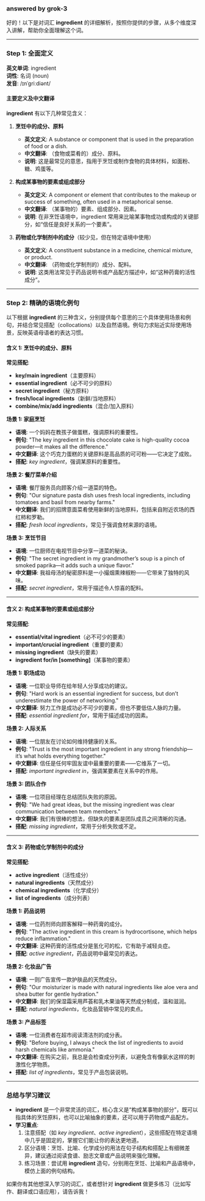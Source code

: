 ### answered by grok-3
好的！以下是对词汇 **ingredient** 的详细解析，按照你提供的步骤，从多个维度深入讲解，帮助你全面理解这个词。

---

### Step 1: 全面定义

**英文单词**: ingredient  
**词性**: 名词 (noun)  
**发音**: /ɪnˈɡriːdiənt/

#### 主要定义及中文翻译
**ingredient** 有以下几种常见含义：

1. **烹饪中的成分、原料**  
   - **英文定义**: A substance or component that is used in the preparation of food or a dish.  
   - **中文翻译**: （食物或菜肴的）成分、原料。  
   - **说明**: 这是最常见的意思，指用于烹饪或制作食物的具体材料，如面粉、糖、鸡蛋等。

2. **构成某事物的要素或组成部分**  
   - **英文定义**: A component or element that contributes to the makeup or success of something, often used in a metaphorical sense.  
   - **中文翻译**: （某事物的）要素、组成部分、因素。  
   - **说明**: 在非烹饪语境中，ingredient 常用来比喻某事物成功或构成的关键部分，如“信任是良好关系的一个要素”。

3. **药物或化学制剂中的成分**（较少见，但在特定语境中使用）  
   - **英文定义**: A constituent substance in a medicine, chemical mixture, or product.  
   - **中文翻译**: （药物或化学制剂的）成分、配料。  
   - **说明**: 这类用法常见于药品说明书或产品配方描述中，如“这种药膏的活性成分”。

---

### Step 2: 精确的语境化例句

以下根据 **ingredient** 的三种含义，分别提供每个意思的三个具体使用场景和例句，并结合常见搭配（collocations）以及自然语境。例句力求贴近实际使用场景，反映英语母语者的表达习惯。

#### 含义 1: 烹饪中的成分、原料
**常见搭配**:  
- **key/main ingredient**（主要原料）  
- **essential ingredient**（必不可少的原料）  
- **secret ingredient**（秘方原料）  
- **fresh/local ingredients**（新鲜/当地原料）  
- **combine/mix/add ingredients**（混合/加入原料）  

**场景 1: 家庭烹饪**  
- **语境**: 一个妈妈在教孩子做蛋糕，强调原料的重要性。  
- **例句**: "The key ingredient in this chocolate cake is high-quality cocoa powder—it makes all the difference."  
- **中文翻译**: 这个巧克力蛋糕的关键原料是高品质的可可粉——它决定了成败。  
- **搭配**: *key ingredient*，强调某原料的重要性。

**场景 2: 餐厅菜单介绍**  
- **语境**: 餐厅服务员向顾客介绍一道菜的特色。  
- **例句**: "Our signature pasta dish uses fresh local ingredients, including tomatoes and basil from nearby farms."  
- **中文翻译**: 我们的招牌意面菜肴使用新鲜的当地原料，包括来自附近农场的西红柿和罗勒。  
- **搭配**: *fresh local ingredients*，常见于强调食材来源的语境。

**场景 3: 烹饪节目**  
- **语境**: 一位厨师在电视节目中分享一道菜的秘诀。  
- **例句**: "The secret ingredient in my grandmother’s soup is a pinch of smoked paprika—it adds such a unique flavor."  
- **中文翻译**: 我祖母汤的秘密原料是一小撮烟熏辣椒粉——它带来了独特的风味。  
- **搭配**: *secret ingredient*，常用于描述令人惊喜的配料。

---

#### 含义 2: 构成某事物的要素或组成部分
**常见搭配**:  
- **essential/vital ingredient**（必不可少的要素）  
- **important/crucial ingredient**（重要的要素）  
- **missing ingredient**（缺失的要素）  
- **ingredient for/in [something]**（某事物的要素）  

**场景 1: 职场成功**  
- **语境**: 一位职业导师在给年轻人分享成功的建议。  
- **例句**: "Hard work is an essential ingredient for success, but don’t underestimate the power of networking."  
- **中文翻译**: 努力工作是成功必不可少的要素，但也不要低估人脉的力量。  
- **搭配**: *essential ingredient for*，常用于描述成功的因素。

**场景 2: 人际关系**  
- **语境**: 一位朋友在讨论如何维持健康的关系。  
- **例句**: "Trust is the most important ingredient in any strong friendship—it’s what holds everything together."  
- **中文翻译**: 信任是任何牢固友谊中最重要的要素——它维系了一切。  
- **搭配**: *important ingredient in*，强调某要素在关系中的作用。

**场景 3: 团队合作**  
- **语境**: 一位项目经理在总结团队失败的原因。  
- **例句**: "We had great ideas, but the missing ingredient was clear communication between team members."  
- **中文翻译**: 我们有很棒的想法，但缺失的要素是团队成员之间清晰的沟通。  
- **搭配**: *missing ingredient*，常用于分析失败或不足。

---

#### 含义 3: 药物或化学制剂中的成分
**常见搭配**:  
- **active ingredient**（活性成分）  
- **natural ingredients**（天然成分）  
- **chemical ingredients**（化学成分）  
- **list of ingredients**（成分列表）  

**场景 1: 药品说明**  
- **语境**: 一位药剂师向顾客解释一种药膏的成分。  
- **例句**: "The active ingredient in this cream is hydrocortisone, which helps reduce inflammation."  
- **中文翻译**: 这种药膏的活性成分是氢化可的松，它有助于减轻炎症。  
- **搭配**: *active ingredient*，药品说明中最常见的表达。

**场景 2: 化妆品广告**  
- **语境**: 一则广告宣传一款护肤品的天然成分。  
- **例句**: "Our moisturizer is made with natural ingredients like aloe vera and shea butter for gentle hydration."  
- **中文翻译**: 我们的保湿霜采用芦荟和乳木果油等天然成分制成，温和滋润。  
- **搭配**: *natural ingredients*，化妆品营销中常见的卖点。

**场景 3: 产品标签**  
- **语境**: 一位消费者在超市阅读清洁剂的成分表。  
- **例句**: "Before buying, I always check the list of ingredients to avoid harsh chemicals like ammonia."  
- **中文翻译**: 在购买之前，我总是会检查成分列表，以避免含有像氨水这样的刺激性化学物质。  
- **搭配**: *list of ingredients*，常见于产品包装说明。

---

### 总结与学习建议
- **ingredient** 是一个非常灵活的词汇，核心含义是“构成某事物的部分”，既可以指具体的烹饪原料，也可以比喻抽象的要素，还可以用于药物或产品配方。  
- **学习重点**:  
  1. 注意搭配（如 *key ingredient*、*active ingredient*），这些搭配在特定语境中几乎是固定的，掌握它们能让你的表达更地道。  
  2. 区分语境：烹饪、比喻、化学成分的用法在句子结构和搭配上有细微差异，建议通过阅读食谱、励志文章或产品说明来强化理解。  
  3. 练习场景：尝试用 **ingredient** 造句，分别用在烹饪、比喻和产品语境中，模仿上面的例句结构。  

如果你有其他想深入学习的词汇，或者想针对 **ingredient** 做更多练习（比如写作、翻译或口语应用），请告诉我！